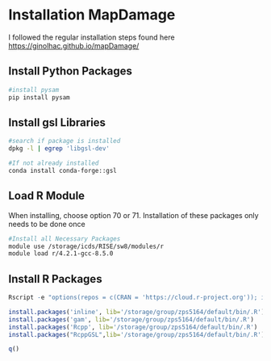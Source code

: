 # Installation MapDamage
I followed the regular installation steps found here 
https://ginolhac.github.io/mapDamage/

## Install Python Packages 
```bash
#install pysam
pip install pysam
```
## Install gsl Libraries
```bash
#search if package is installed
dpkg -l | egrep 'libgsl-dev'

#If not already installed
conda install conda-forge::gsl
```
## Load R Module
When installing, choose option 70 or 71. Installation of these packages only needs to be done once
```bash
#Install all Necessary Packages 
module use /storage/icds/RISE/sw8/modules/r 
module load r/4.2.1-gcc-8.5.0
```
## Install R Packages
```R
Rscript -e "options(repos = c(CRAN = 'https://cloud.r-project.org')); install.packages('RcppGSL', lib='/storage/group/zps5164/default/bin/.R')"

install.packages('inline', lib='/storage/group/zps5164/default/bin/.R')
install.packages('gam', lib='/storage/group/zps5164/default/bin/.R')
install.packages('Rcpp', lib='/storage/group/zps5164/default/bin/.R')
install.packages("RcppGSL",lib='/storage/group/zps5164/default/bin/.R')

q()
```
